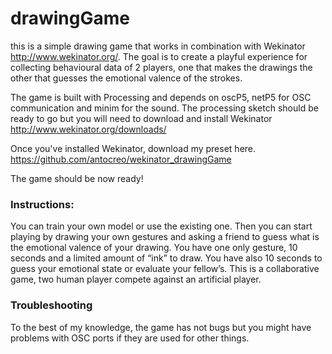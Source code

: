 # drawingGame
this is a simple drawing game that works in combination with Wekinator http://www.wekinator.org/.
The goal is to create a playful experience for collecting behavioural data of 2 players, one that makes the drawings the other that guesses the emotional valence of the strokes.

The game is built with Processing and depends on oscP5, netP5 for OSC communication and minim for the sound.
The processing sketch should be ready to go but you will need to download and install Wekinator http://www.wekinator.org/downloads/

Once you've installed Wekinator, download my preset here.
https://github.com/antocreo/wekinator_drawingGame

The game should be now ready!

### Instructions:
You can train your own model or use the existing one. Then you can start playing by drawing your own gestures and asking a friend to guess what is the emotional valence of your drawing.
You have one only gesture, 10 seconds and a limited amount of “ink” to draw.
You have also 10 seconds to guess your emotional state or evaluate your fellow’s.
This is a collaborative game, two human player compete against an artificial player.

### Troubleshooting
To the best of my knowledge, the game has not bugs but you might have problems with OSC ports if they are used for other things.

